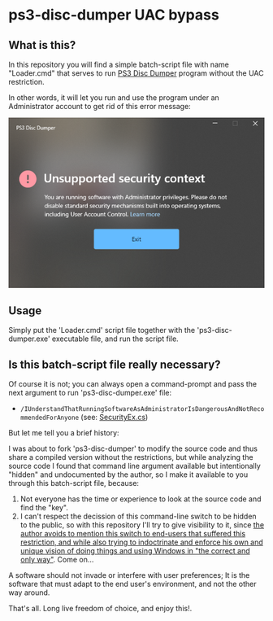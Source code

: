 
# ps3-disc-dumper UAC bypass

## What is this?

In this repository you will find a simple batch-script file with name "Loader.cmd" that serves to run [PS3 Disc Dumper](https://github.com/13xforever/ps3-disc-dumper) program without the UAC restriction.

In other words, it will let you run and use the program under an Administrator account to get rid of this error message:

![enter image description here](error.png)

## Usage

Simply put the 'Loader.cmd' script file together with the 'ps3-disc-dumper.exe' executable file, and run the script file.

## Is this batch-script file really necessary?

Of course it is not; you can always open a command-prompt and pass the next argument to run 'ps3-disc-dumper.exe' file: 
 - `/IUnderstandThatRunningSoftwareAsAdministratorIsDangerousAndNotRecommendedForAnyone`
   (see: [SecurityEx.cs](https://github.com/13xforever/ps3-disc-dumper/blob/master/Ps3DiscDumper/Utils/SecurityEx.cs#L16))

But let me tell you a brief history:

I was about to fork 'ps3-disc-dumper' to modify the source code and thus share a compiled version without the restrictions, but while analyzing the source code I found that command line argument available but intentionally "hidden" and undocumented by the author, so I make it available to you through this batch-script file, because: 
1. Not everyone has the time or experience to look at the source code and find the "key".
2. I can't respect the decission of this command-line switch to be hidden to the public, so with this repository I'll try to give visibility to it, since [the author avoids to mention this switch to end-users that suffered this restriction, and while also trying to indoctrinate and enforce his own and unique vision of doing things and using Windows in "the correct and only way"](https://github.com/13xforever/ps3-disc-dumper/issues/34#issuecomment-1615844934). Come on...

A software should not invade or interfere with user preferences; It is the software that must adapt to the end user's environment, and not the other way around.

That's all. Long live freedom of choice, and enjoy this!.
